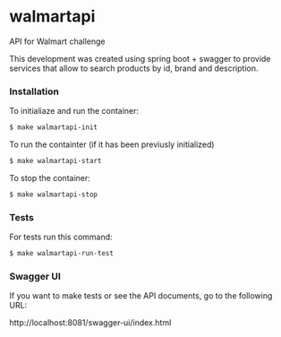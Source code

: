# walmartapi
API  for Walmart challenge

This development was created using spring boot + swagger to provide services that allow to search products by id, brand and description.

### Installation

To initialiaze and run the container:

```sh/swagger-ui/index.html
$ make walmartapi-init
```

To run the containter (if it has been previusly initialized)

```sh
$ make walmartapi-start
```

To stop the container:

```sh
$ make walmartapi-stop
```

### Tests


For tests run this command:

```sh
$ make walmartapi-run-test
```

### Swagger UI

If you want to make tests or see the API documents, go to the following URL:

http://localhost:8081/swagger-ui/index.html
